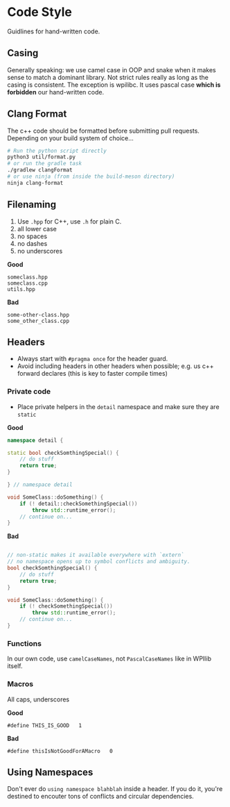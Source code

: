 # Code Style
Guidlines for hand-written code.

## Casing

Generally speaking: we use camel case in OOP and snake when it makes sense to match a dominant library.  Not strict rules really as long as the casing is consistent.  The exception is wpilibc.  It uses pascal case **which is forbidden** our hand-written code.

## Clang Format
The c++ code should be formatted before submitting pull requests. Depending on your build system of choice...

```bash
# Run the python script directly
python3 util/format.py
# or run the gradle task
./gradlew clangFormat
# or use ninja (from inside the build-meson directory)
ninja clang-format
```

## Filenaming
1. Use `.hpp` for C++, use `.h` for plain C.
1. all lower case
1. no spaces
1. no dashes
1. no underscores

**Good**
```
someclass.hpp
someclass.cpp
utils.hpp
```

**Bad**
```
some-other-class.hpp
some_other_class.cpp

```

## Headers

* Always start with `#pragma once` for the header guard.
* Avoid including headers in other headers when possible; e.g. us c++ forward declares (this is key to faster compile times)

### Private code

* Place private helpers in the `detail` namespace and make sure they are `static`

**Good**
```c++
namespace detail {

static bool checkSomthingSpecial() { 
    // do stuff
    return true;
}

} // namespace detail

void SomeClass::doSomething() {
    if (! detail::checkSomethingSpecial())
        throw std::runtime_error();
    // continue on...
}
```

**Bad**
```c++

// non-static makes it available everywhere with `extern`
// no namespace opens up to symbol conflicts and ambiguity.
bool checkSomthingSpecial() { 
    // do stuff
    return true;
}

void SomeClass::doSomething() {
    if (! checkSomethingSpecial())
        throw std::runtime_error();
    // continue on...
}

```

### Functions

In our own code, use `camelCaseNames`, not `PascalCaseNames` like in WPIlib itself.

### Macros

All caps, underscores

**Good**
```
#define THIS_IS_GOOD   1
```

**Bad**
```
#define thisIsNotGoodForAMacro   0
```

## Using Namespaces

Don't ever do `using namespace blahblah` inside a header.  If you do it, you're destined to encouter tons of conflicts and circular dependencies.